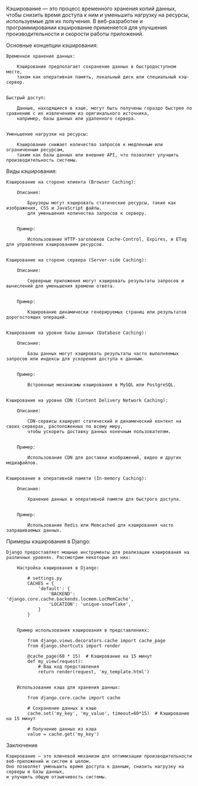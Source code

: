 Кэширование — это процесс временного хранения копий данных, чтобы снизить время доступа к ним и 
уменьшить нагрузку на ресурсы, используемые для их получения. 
В веб-разработке и программировании кэширование применяется для улучшения производительности и скорости работы приложений.


Основные концепции кэширования:

    Временное хранение данных: 
    
        Кэширование предполагает сохранение данных в быстродоступном месте, 
        таком как оперативная память, локальный диск или специальный кэш-сервер.


    Быстрый доступ: 
        
        Данные, находящиеся в кэше, могут быть получены гораздо быстрее по сравнению с их извлечением из оригинального источника, 
        например, базы данных или удаленного сервера.


    Уменьшение нагрузки на ресурсы: 
    
        Кэширование снижает количество запросов к медленным или ограниченным ресурсам, 
        таким как базы данных или внешние API, что позволяет улучшить производительность системы.


Виды кэширования:

    Кэширование на стороне клиента (Browser Caching):
    
        Описание: 
            
            Браузеры могут кэшировать статические ресурсы, такие как изображения, CSS и JavaScript файлы, 
            для уменьшения количества запросов к серверу.
        
        
        Пример: 
            
            Использование HTTP-заголовков Cache-Control, Expires, и ETag для управления кэшированием ресурсов.


    Кэширование на стороне сервера (Server-side Caching):
        
        Описание: 
            
            Серверные приложения могут кэшировать результаты запросов и вычислений для уменьшения времени ответа.
        
        
        Пример: 
        
            Кэширование динамически генерируемых страниц или результатов дорогостоящих операций.


    Кэширование на уровне базы данных (Database Caching):

        Описание: 
            
            Базы данных могут кэшировать результаты часто выполняемых запросов или индексы для ускорения доступа к данным.
        
        
        Пример: 
        
            Встроенные механизмы кэширования в MySQL или PostgreSQL.


    Кэширование на уровне CDN (Content Delivery Network Caching):

        Описание: 
        
            CDN-сервисы кэшируют статический и динамический контент на своих серверах, расположенных по всему миру, 
            чтобы ускорить доставку данных конечным пользователям.
        
        
        Пример: 
        
            Использование CDN для доставки изображений, видео и других медиафайлов.


    Кэширование в оперативной памяти (In-memory Caching):

        Описание: 
        
            Хранение данных в оперативной памяти для быстрого доступа.
        
        
        Пример: 
        
            Использование Redis или Memcached для кэширования часто запрашиваемых данных.


Примеры кэширования в Django:

    Django предоставляет мощные инструменты для реализации кэширования на различных уровнях. Рассмотрим некоторые из них:
        
        Настройка кэширования в Django:
            
            # settings.py
            CACHES = {
                'default': {
                    'BACKEND': 'django.core.cache.backends.locmem.LocMemCache',
                    'LOCATION': 'unique-snowflake',
                }
            }
            
            
        Пример использования кэширования в представлениях:
            
            from django.views.decorators.cache import cache_page
            from django.shortcuts import render
            
            @cache_page(60 * 15)  # Кэширование на 15 минут
            def my_view(request):
                # Ваш код представления
                return render(request, 'my_template.html')
            
            
        Использование кэша для хранения данных:
            
            from django.core.cache import cache
            
            # Сохранение данных в кэше
            cache.set('my_key', 'my_value', timeout=60*15)  # Кэширование на 15 минут
            
            # Получение данных из кэша
            value = cache.get('my_key')


Заключение

    Кэширование — это ключевой механизм для оптимизации производительности веб-приложений и систем в целом. 
    Оно позволяет уменьшить время доступа к данным, снизить нагрузку на серверы и базы данных, 
    и улучшить общую отзывчивость системы.